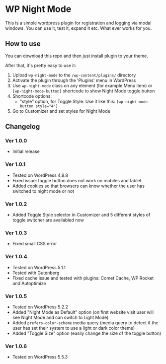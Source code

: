 # WP Night Mode

This is a simple wordpress plugin for registration and logging via modal windows. You can use it, test it, expand it etc. What ever works for you.

## How to use

You can download this repo and then just install plugin to your theme.

After that, it's pretty easy to use it:

1. Upload `wp-night-mode` to the `/wp-content/plugins/` directory
2. Activate the plugin through the 'Plugins' menu in WordPress
3. Use `wp-night-mode` class on any element (for example Menu item) or `[wp-night-mode-button]` shortcode to show Night Mode toggle button
4. Shortcode options:
	- "style" option, for Toggle Style. Use it like this: `[wp-night-mode-button style="4"]`
5. Go to Customizer and set styles for Night Mode

## Changelog

### Ver 1.0.0

* Initial release

### Ver 1.0.1

* Tested on WordPress 4.9.8
* Fixed issue: toggle button does not work on mobiles and tablet
* Added cookies so that browsers can know whether the user has switched to night mode or not

### Ver 1.0.2

* Added Toggle Style selector in Customizer and 5 different styles of toggle switcher are availabled now

### Ver 1.0.3

* Fixed small CSS error

### Ver 1.0.4

* Tested on WordPress 5.1.1
* Tested with Gutenberg
* Fixed cache issue and tested with plugins: Comet Cache, WP Rocket and Autoptimize

### Ver 1.0.5

* Tested on WordPress 5.2.2
* Added "Night Mode as Default" option (on first website visit user will see Night Mode and can switch to Light Mode)
* Added `prefers-color-scheme` media query (media query to detect if the user has set their system to use a light or dark color theme)
* Added "Toggle Size" option (easily change the size of the toggle button)

### Ver 1.0.6

* Tested on WordPress 5.5.3

